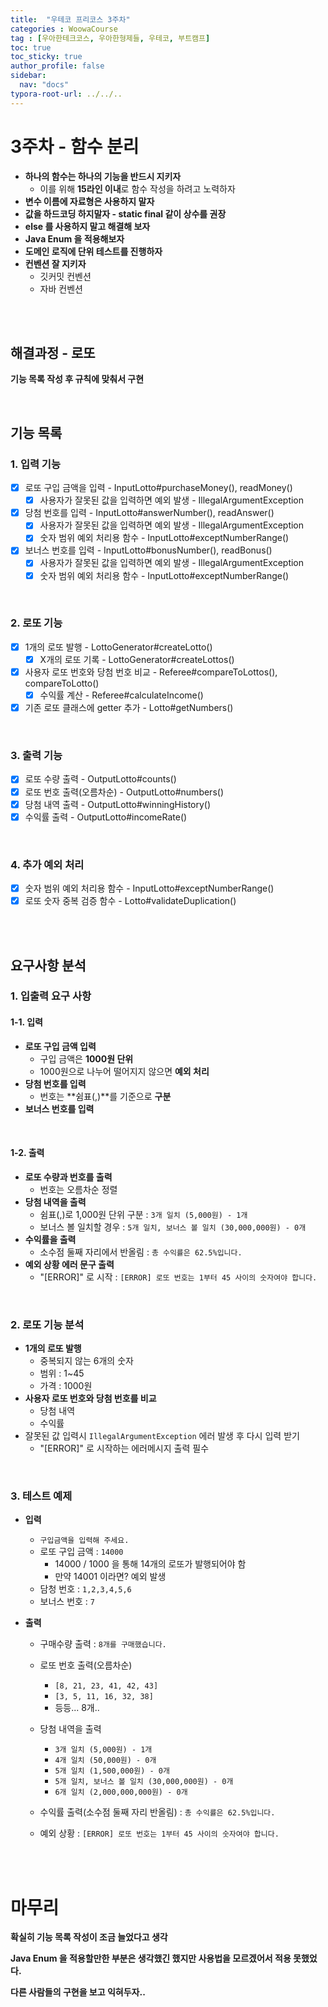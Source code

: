 ```yaml
---
title:  "우테코 프리코스 3주차"
categories : WoowaCourse
tag : [우아한테크코스, 우아한형제들, 우테코, 부트캠프]
toc: true
toc_sticky: true
author_profile: false
sidebar:
  nav: "docs"
typora-root-url: ../../..
---
```




# 3주차 - 함수 분리

* **하나의 함수는 하나의 기능을 반드시 지키자**
  * 이를 위해 **15라인 이내**로 함수 작성을 하려고 노력하자
* **변수 이름에 자료형은 사용하지 말자**
* **값을 하드코딩 하지말자 - static final 같이 상수를 권장**
* **else 를 사용하지 말고 해결해 보자**
* **Java Enum 을 적용해보자**
* **도메인 로직에 단위 테스트를 진행하자**
* **컨벤션 잘 지키자**
  * 깃커밋 컨벤션
  * 자바 컨벤션

<br><br>

## 해결과정 - 로또

**기능 목록 작성 후 규칙에 맞춰서 구현**

<br>

## 기능 목록

### 1. 입력 기능

* [x] 로또 구입 금액을 입력 - InputLotto#purchaseMoney(), readMoney()
  * [x] 사용자가 잘못된 값을 입력하면 예외 발생 - IllegalArgumentException
* [x] 당첨 번호를 입력 - InputLotto#answerNumber(), readAnswer()
  * [x] 사용자가 잘못된 값을 입력하면 예외 발생 - IllegalArgumentException
  * [x] 숫자 범위 예외 처리용 함수 - InputLotto#exceptNumberRange()
* [x] 보너스 번호를 입력 - InputLotto#bonusNumber(), readBonus()
  * [x] 사용자가 잘못된 값을 입력하면 예외 발생 - IllegalArgumentException
  * [x] 숫자 범위 예외 처리용 함수 - InputLotto#exceptNumberRange()

<br>

### 2. 로또 기능

* [x] 1개의 로또 발행 - LottoGenerator#createLotto()
  * [x] X개의 로또 기록 - LottoGenerator#createLottos()
* [x] 사용자 로또 번호와 당첨 번호 비교 - Referee#compareToLottos(), compareToLotto()
  * [x] 수익률 계산 - Referee#calculateIncome()
* [x] 기존 로또 클래스에 getter 추가 - Lotto#getNumbers()

<br>

### 3. 출력 기능

* [x] 로또 수량 출력 - OutputLotto#counts()
* [x] 로또 번호 출력(오름차순) - OutputLotto#numbers()
* [x] 당첨 내역 출력 - OutputLotto#winningHistory()
* [x] 수익률 출력 - OutputLotto#incomeRate()

<br>

### 4. 추가 예외 처리

* [x] 숫자 범위 예외 처리용 함수 - InputLotto#exceptNumberRange()
* [x] 로또 숫자 중복 검증 함수 - Lotto#validateDuplication()

<br><br>

## 요구사항 분석

### 1. 입출력 요구 사항

#### 1-1. 입력

* **로또 구입 금액 입력**
  * 구입 금액은 **1000원 단위**
  * 1000원으로 나누어 떨어지지 않으면 **예외 처리**
* **당첨 번호를 입력**
  * 번호는 **쉼표(,)**를 기준으로 **구분**
* **보너스 번호를 입력**

<br>

#### 1-2. 출력

* **로또 수량과 번호를 출력**
  * 번호는 오름차순 정렬
* **당첨 내역을 출력**
  * 쉼표(,)로 1,000원 단위 구분 : `3개 일치 (5,000원) - 1개`
  * 보너스 볼 일치할 경우 : `5개 일치, 보너스 볼 일치 (30,000,000원) - 0개`
* **수익률을 출력**
  * 소수점 둘째 자리에서 반올림 : `총 수익률은 62.5%입니다.`
* **예외 상황 에러 문구 출력**
  * "[ERROR]" 로 시작 : `[ERROR] 로또 번호는 1부터 45 사이의 숫자여야 합니다.`

<br>

### 2. 로또 기능 분석

* **1개의 로또 발행** 
  * 중복되지 않는 6개의 숫자
  * 범위 : 1~45
  * 가격 : 1000원
* **사용자 로또 번호와 당첨 번호를 비교**
  * 당첨 내역
  * 수익률
* 잘못된 값 입력시 `IllegalArgumentException` 에러 발생 후 다시 입력 받기
  * "[ERROR]" 로 시작하는 에러메시지 출력 필수

<br>

### 3. 테스트 예제

* **입력**

  * `구입금액을 입력해 주세요.`
  * 로또 구입 금액 : `14000`
    * 14000 / 1000 을 통해 14개의 로또가 발행되어야 함
    * 만약 14001 이라면? 예외 발생
  * 담청 번호 : `1,2,3,4,5,6`
  * 보너스 번호 : `7`

* **출력**

  * 구매수량 출력 : `8개를 구매했습니다.`

  * 로또 번호 출력(오름차순)

    * `[8, 21, 23, 41, 42, 43]`
    * `[3, 5, 11, 16, 32, 38]`
    * 등등... 8개..

  * 당첨 내역을 출력

    * `3개 일치 (5,000원) - 1개`
    * `4개 일치 (50,000원) - 0개`
    * `5개 일치 (1,500,000원) - 0개`
    * `5개 일치, 보너스 볼 일치 (30,000,000원) - 0개`
    * `6개 일치 (2,000,000,000원) - 0개`

  * 수익률 출력(소수점 둘째 자리 반올림) : `총 수익률은 62.5%입니다.`

  * 예외 상황 : `[ERROR] 로또 번호는 1부터 45 사이의 숫자여야 합니다.`

<br><br>

# 마무리

**확실히 기능 목록 작성이 조금 늘었다고 생각**

**Java Enum 을 적용할만한 부분은 생각했긴 했지만 사용법을 모르겠어서 적용 못했었다.**

**다른 사람들의 구현을 보고 익혀두자..**
